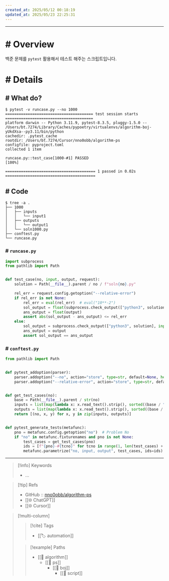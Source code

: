 ```yaml
---
created_at: 2025/05/12 00:18:19
updated_at: 2025/05/23 22:25:31
---
```

---

# # Overview

백준 문제를 `pytest` 활용해서 테스트 해주는 스크립트입니다.

# # Details

## # What do?

```shell
$ pytest -v runcase.py --no 1000
======================================= test session starts =======================================
platform darwin -- Python 3.11.9, pytest-8.3.5, pluggy-1.5.0 -- /Users/bt.7274/Library/Caches/pypoetry/virtualenvs/algorithm-boj-yUkdXsa--py3.11/bin/python
cachedir: .pytest_cache
rootdir: /Users/bt.7274/Cursor/nno0obb/algorithm-ps
configfile: pyproject.toml
collected 1 item                                                                                  

runcase.py::test_case[1000-#1] PASSED                                                       [100%]

======================================== 1 passed in 0.02s ========================================
```

## # Code

```shell
$ tree -a .
├── 1000
│   ├── inputs
│   │   └── input1
│   ├── outputs
│   │   └── output1
│   └── soln1000.py
├── conftest.py
└── runcase.py
```

### # `runcase.py`

```python
import subprocess
from pathlib import Path


def test_case(no, input, output, request):
    solution = Path(__file__).parent / no / f"soln{no}.py"

    rel_err = request.config.getoption("--relative-error")
    if rel_err is not None:
        rel_err = eval(rel_err)  # eval("10**-2")
        sol_output = float(subprocess.check_output(["python3", solution], input=input, text=True).strip())
        ans_output = float(output)
        assert abs(sol_output - ans_output) <= rel_err
    else:
        sol_output = subprocess.check_output(["python3", solution], input=input, text=True).strip()
        ans_output = output
        assert sol_output == ans_output

```

### # `conftest.py`

```python
from pathlib import Path


def pytest_addoption(parser):
    parser.addoption("--no", action="store", type=str, default=None, help="Problem No")
    parser.addoption("--relative-error", action="store", type=str, default=None, help="Relative Error")


def get_test_cases(no):
    base = Path(__file__).parent / str(no)
    inputs = list(map(lambda x: x.read_text().strip(), sorted((base / "inputs").iterdir())))
    outputs = list(map(lambda x: x.read_text().strip(), sorted((base / "outputs").iterdir())))
    return [(no, x, y) for x, y in zip(inputs, outputs)]


def pytest_generate_tests(metafunc):
    pno = metafunc.config.getoption("no")  # Problem No
    if "no" in metafunc.fixturenames and pno is not None:
        test_cases = get_test_cases(pno)
        ids = [f"{pno}-#{tcno}" for tcno in range(1, len(test_cases) + 1)]
        metafunc.parametrize("no, input, output", test_cases, ids=ids)

```

---

> [!info] Keywords
> - ...

> [!tip] Refs
> - GitHub :: [nno0obb/algorithm-ps](https://github.com/nno0obb/algorithm-ps)
> - [[🌐 ChatGPT]]
> - [[🌐 Cursor]]

> [!multi-column]
>
>> [!cite] Tags
>> - [[🏷️ automation]]
>
>> [!example] Paths
>> - [[🔖 algorithm]]
>>   - [[🔖 ps]]
>>     - [[🔖 boj]]
>>       - [[🔖 script]]

